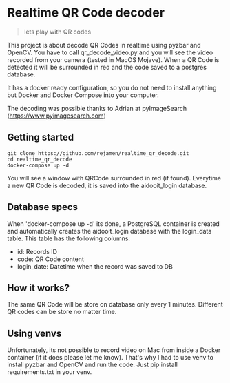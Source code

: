 # Realtime QR Code decoder
> lets play with QR codes

This project is about decode QR Codes in realtime using pyzbar and OpenCV.
You have to call qr_decode_video.py and you will see the video recorded from your camera (tested in MacOS Mojave). When a QR Code is detected it will be surrounded in red and the code saved to a postgres database.

It has a docker ready configuration, so you do not need to install anything but Docker and Docker Compose into your computer.

The decoding was possible thanks to Adrian at pyImageSearch (https://www.pyimagesearch.com)

## Getting started

```shell
git clone https://github.com/rejamen/realtime_qr_decode.git
cd realtime_qr_decode
docker-compose up -d
```

You will see a window with QRCode surrounded in red (if found). Everytime a new QR Code is decoded, it is saved into the aidooit_login database.

## Database specs

When 'docker-compose up -d' its done, a PostgreSQL container is created and automatically creates the aidooit_login database with the login_data table. This table has the following columns:
 - id: Records ID
 - code: QR Code content
 - login_date: Datetime when the record was saved to DB

## How it works?

The same QR Code will be store on database only every 1 minutes. Different QR codes can be store no matter time.

## Using venvs

Unfortunately, its not possible to record video on Mac from inside a Docker container (if it does please let me know). That's why I had to use venv to install pyzbar and OpenCV and run the code. Just pip install requirements.txt in your venv.
